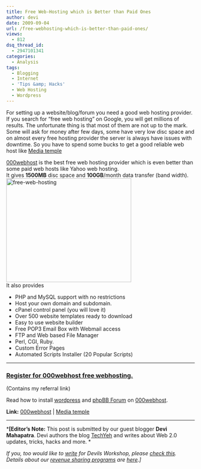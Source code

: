 ```yaml
---
title: Free Web-Hosting which is Better than Paid Ones
author: devi
date: 2009-09-04
url: /free-webhosting-which-is-better-than-paid-ones/
views:
  - 812
dsq_thread_id:
  - 2947101341
categories:
  - Analysis
tags:
  - Blogging
  - Internet
  - 'Tips &amp; Hacks'
  - Web Hosting
  - Wordpress
---
```

For setting up a website/blog/forum you need a good web hosting provider. If you search for &#8220;free web hosting&#8221; on Google, you will get millions of results. The unfortunate thing is that most of them are not up to the mark. Some will ask for money after few days, some have very low disc space and on almost every free hosting provider the server is always have issues with downtime. So you have to spend some bucks to get a good reliable web host like <a href="http://www.mediatemple.net/go/order/?refdom=rtcamp.com" onclick="_gaq.push(['_trackEvent', 'outbound-article', 'http://www.mediatemple.net/go/order/?refdom=rtcamp.com', 'Media temple']);" >Media temple</a>

<a href="http://www.000webhost.com/119169.html" onclick="_gaq.push(['_trackEvent', 'outbound-article', 'http://www.000webhost.com/119169.html', '000webhost']);" >000webhost</a> is the best free web hosting provider which is even better than some paid web hosts like Yahoo web hosting.  
It gives **1500MB** disc space and **100GB**/month data transfer (band width).<a href="http://www.000webhost.com/119169.html" onclick="_gaq.push(['_trackEvent', 'outbound-article', 'http://www.000webhost.com/119169.html', '']);" ><img class="aligncentre size-full wp-image-13675" src="http://cdn.devilsworkshop.org/files/2009/09/free-web-hosting.jpg" alt="free-web-hosting" width="334" height="277" /></a>  
It also provides

  * PHP and MySQL support with no restrictions
  * Host your own domain and subdomain.
  * cPanel control panel (you will love it)
  * Over 500 website templates ready to download
  * Easy to use website builder
  * Free POP3 Email Box with Webmail access
  * FTP and Web based File Manager
  * Perl, CGI, Ruby.
  * Custom Error Pages
  * Automated Scripts Installer (20 Popular Scripts)

** **

### <a href="http://www.000webhost.com/119169.html" onclick="_gaq.push(['_trackEvent', 'outbound-article', 'http://www.000webhost.com/119169.html', 'Register for 000webhost free webhosting.']);" >Register for 000webhost free webhosting.</a>

(Contains my referral link)

Read how to install <a href="http://www.techyeh.com/2009/01/get-wordpress-self-hosting-blog-without.html" onclick="_gaq.push(['_trackEvent', 'outbound-article', 'http://www.techyeh.com/2009/01/get-wordpress-self-hosting-blog-without.html', 'wordpress']);" >wordpress</a> and [phpBB Forum][1] on <a href="http://www.000webhost.com/119169.html" onclick="_gaq.push(['_trackEvent', 'outbound-article', 'http://www.000webhost.com/119169.html', '000webhost']);" >000webhost</a>.

**Link:** <a href="http://www.000webhost.com/" onclick="_gaq.push(['_trackEvent', 'outbound-article', 'http://www.000webhost.com/', '000webhost']);" >000webhost</a> | <a href="http://www.mediatemple.net/go/order/?refdom=rtcamp.com" onclick="_gaq.push(['_trackEvent', 'outbound-article', 'http://www.mediatemple.net/go/order/?refdom=rtcamp.com', 'Media temple']);" >Media temple</a>

* * *

***[Editor&#8217;s Note:** This post is submitted by our guest blogger ****Devi Mahapatra****. Devi authors the blog <a href="http://www.techyeh.com/" onclick="_gaq.push(['_trackEvent', 'outbound-article', 'http://www.techyeh.com/', 'TechYeh']);" >TechYeh</a> and writes about Web 2.0 updates, tricks, hacks and more. *</p> 

*If you, too would like to [write][2] for Devils Workshop, please [check this][2]. Details about our [revenue sharing programs][2] are [here][2].]*

 [1]: http://devilsworkshop.org/how-to-install-phpbb-forum-manually-on-000webhost/
 [2]: http://devilsworkshop.org/join-dw/

